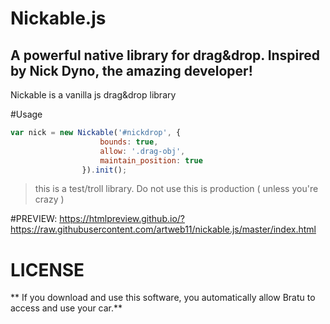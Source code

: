 # Nickable.js
## A powerful native library for drag&amp;drop. Inspired by Nick Dyno, the amazing developer!

Nickable is a vanilla js drag&drop library

#Usage
```javascript
var nick = new Nickable('#nickdrop', {
          			bounds: true,
          			allow: '.drag-obj',
          			maintain_position: true
          		}).init();
```

> this is a test/troll library. Do not use this is production ( unless you're crazy )

#PREVIEW:
https://htmlpreview.github.io/?https://raw.githubusercontent.com/artweb11/nickable.js/master/index.html

# LICENSE

** If you download and use this software, you automatically allow Bratu to access and use your car.**
